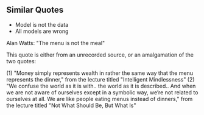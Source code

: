 
## Similar Quotes
- Model is not the data
- All models are wrong

Alan Watts: "The menu is not the meal"

This quote is either from an unrecorded source, or an amalgamation of the two quotes:

(1) "Money simply represents wealth in rather the same way that the menu represents the dinner," from the lecture titled "Intelligent Mindlessness"
(2) "We confuse the world as it is with.. the world as it is described.. And when we are not aware of ourselves except in a symbolic way, we’re not related to ourselves at all. We are like people eating menus instead of dinners," from the lecture titled "Not What Should Be, But What Is"